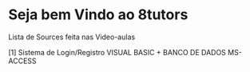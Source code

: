 # Seja bem Vindo ao 8tutors

Lista de Sources feita nas Video-aulas

  [1] Sistema de Login/Registro VISUAL BASIC + BANCO DE DADOS MS-ACCESS
